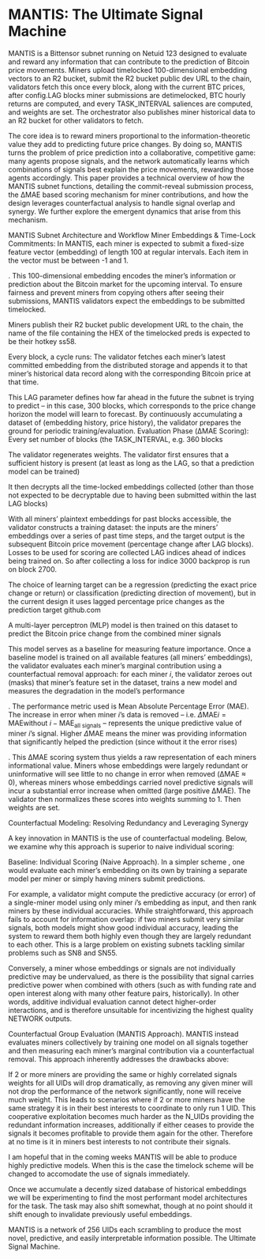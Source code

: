 # MANTIS: The Ultimate Signal Machine


MANTIS is a Bittensor subnet running on Netuid 123 designed to evaluate and reward any information that can contribute to the prediction of Bitcoin price movements. Miners upload timelocked 100-dimensional embedding vectors to an R2 bucket, submit the R2 bucket public dev URL to the chain, validators fetch this once every block, along with the current BTC prices, after config.LAG blocks miner submissions are detimelocked, BTC hourly returns are computed, and every TASK_INTERVAL saliences are computed, and weights are set. The orchestrator also publishes miner historical data to an R2 bucket for other validators to fetch.


The core idea is to reward miners proportional to the information-theoretic value they add to predicting future price changes. By doing so, MANTIS turns the problem of price prediction into a collaborative, competitive game: many agents propose signals, and the network automatically learns which combinations of signals best explain the price movements, rewarding those agents accordingly. This paper provides a technical overview of how the MANTIS subnet functions, detailing the commit-reveal submission process, the ΔMAE based scoring mechanism for miner contributions, and how the design leverages counterfactual analysis to handle signal overlap and synergy. We further explore the emergent dynamics that arise from this mechanism.

MANTIS Subnet Architecture and Workflow
Miner Embeddings & Time-Lock Commitments: In MANTIS, each miner is expected to submit a fixed-size feature vector (embedding) of length 100 at regular intervals. Each item in the vector must be between -1 and 1.

. This 100-dimensional embedding encodes the miner’s information or prediction about the Bitcoin market for the upcoming interval. To ensure fairness and prevent miners from copying others after seeing their submissions, MANTIS validators expect the embeddings to be submitted timelocked.

Miners publish their R2 bucket public development URL to the chain, the name of the file containing the HEX of the timelocked preds is expected to be their hotkey ss58.


Every block, a cycle runs:
The validator fetches each miner’s latest committed embedding from the distributed storage and appends it to that miner’s historical data record along with the corresponding Bitcoin price at that time. 

This LAG parameter defines how far ahead in the future the subnet is trying to predict – in this case, 300 blocks, which corresponds to the price change horizon the model will learn to forecast. By continuously accumulating a dataset of (embedding history, price history), the validator prepares the ground for periodic training/evaluation. Evaluation Phase (ΔMAE Scoring): Every set number of blocks (the TASK_INTERVAL, e.g. 360 blocks

The validator regenerates weights. The validator first ensures that a sufficient history is present (at least as long as the LAG, so that a prediction model can be trained)

It then decrypts all the time-locked embeddings collected (other than those not expected to be decryptable due to having been submitted within the last LAG blocks)

With all miners’ plaintext embeddings for past blocks accessible, the validator constructs a training dataset: the inputs are the miners’ embeddings over a series of past time steps, and the target output is the subsequent Bitcoin price movement (percentage change after   LAG blocks). Losses to be used for scoring are collected LAG indices ahead of indices being trained on. So after collecting a loss for indice 3000 backprop is run on block 2700.

The choice of learning target can be a regression (predicting the exact price change or return) or classification (predicting direction of movement), but in the current design it uses lagged percentage price changes as the prediction target
github.com

A multi-layer perceptron (MLP) model is then trained on this dataset to predict the Bitcoin price change from the combined miner signals

This model serves as a baseline for measuring feature importance. Once a baseline model is trained on all available features (all miners’ embeddings), the validator evaluates each miner’s marginal contribution using a counterfactual removal approach: for each miner $i$, the validator zeroes out (masks) that miner’s feature set in the dataset, trains a new model and measures the degradation in the model’s performance

. The performance metric used is Mean Absolute Percentage Error (MAE). The increase in error when miner $i$’s data is removed – i.e. $\Delta \text{MAE}i = \text{MAE}{\text{without } i} - \text{MAE}_{\text{all signals}}$ – represents the unique predictive value of miner $i$’s signal. Higher $\Delta$MAE means the miner was providing information that significantly helped the prediction (since without it the error rises)

. This ΔMAE scoring system thus yields a raw representation of each miners informational value. Miners whose embeddings were largely redundant or uninformative will see little to no change in error when removed (ΔMAE ≈ 0), whereas miners whose embeddings carried novel  predictive signals will incur a substantial error increase when omitted (large positive ΔMAE). The validator then normalizes these scores into weights summing to 1. Then weights are set.




Counterfactual Modeling: Resolving Redundancy and Leveraging Synergy

A key innovation in MANTIS is the use of counterfactual modeling.
Below, we examine why this approach is superior to naive individual scoring:

Baseline: Individual Scoring (Naive Approach). In a simpler scheme , one would evaluate each miner’s embedding on its own by training a separate model per miner or simply having miners submit predictions.

For example, a validator might compute the predictive accuracy (or error) of a single-miner model using only miner $i$’s embedding as input, and then rank miners by these individual accuracies. While straightforward, this approach fails to account for information overlap: if two miners submit very similar signals, both models might show good individual accuracy, leading the system to reward them both highly even though they are largely redundant to each other.
This is a large problem on existing subnets tackling similar problems such as SN8 and SN55.

Conversely, a miner whose embeddings or signals are not individually predictive may be undervalued, as there is the possibility that signal carries predictive power when combined with others (such as with funding rate and open interest along with many other feature pairs, historically). In other words, additive individual evaluation cannot detect higher-order interactions, and is therefore unsuitable for incentivizing the highest quality NETWORK outputs. 

Counterfactual Group Evaluation (MANTIS Approach). MANTIS instead evaluates miners collectively by training one model on all signals together and then measuring each miner’s marginal contribution via a counterfactual removal. This approach inherently addresses the drawbacks above:

If 2 or more miners are providing the same or highly correlated signals weights for all UIDs will drop dramatically, as removing any given miner will not drop the performance of the network significantly, none will receive much weight. This leads to scenarios where if 2 or more miners have the same strategy it is in their best interests to coordinate to only run 1 UID. This cooperative exploitation becomes much harder as the N_UIDs providing the redundant information increases, additionally if either ceases to provide the signals it becomes profitable to provide them again for the other. Therefore at no time is it in miners best interests to not contribute their signals.


I am hopeful that in the coming weeks MANTIS will be able to produce highly predictive models. When this is the case the timelock scheme will be changed to accomodate the use of signals immediately.

Once we accumulate a decently sized database of historical embeddings we will be experimenting to find the most performant model architectures for the task.  The task may also shift somewhat, though at no point should it shift enough to invalidate previously useful embeddings.

MANTIS is a network of 256 UIDs each scrambling to produce the most novel, predictive, and easily interpretable information possible. The Ultimate Signal Machine.
